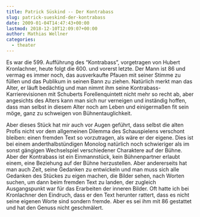 ```yaml
---
title: Patrick Süskind -- Der Kontrabass
slug: patrick-sueskind-der-kontrabass
date: 2009-01-04T14:47:43+00:00
lastmod: 2018-12-10T12:09:07+00:00
author: Mathias Wellner
categories:
  - theater
---
```

Es war die 599. Aufführung des &#8220;Kontrabass&#8221;, vorgetragen von Hubert Kronlachner, heute folgt die 600. und vorerst letzte. Der Mann ist 86 und vermag es immer noch, das ausverkaufte Pfauen mit seiner Stimme zu füllen und das Publikum in seinen Bann zu ziehen. Natürlich merkt man das Alter, er läuft bedächtig und man nimmt ihm seine Kontrabass-Karrierevisionen mit Schuberts Forellenquintett nicht mehr so recht ab, aber angesichts des Alters kann man sich nur verneigen und inständig hoffen, dass man selbst in diesem Alter noch am Leben und einigermaßen fit sein möge, ganz zu schweigen von Bühnentauglichkeit.

Aber dieses Stück hat mir auch vor Augen geführt, dass selbst die alten Profis nicht vor dem allgemeinen Dilemma des Schauspielens verschont bleiben: einen fremden Text so vorzutragen, als wäre er der eigene. Dies ist bei einem anderthalbstündigen Monolog natürlich noch schwieriger als im sonst gängigen Wechselspiel verschiedener Charaktere auf der Bühne. Aber der Kontrabass ist ein Einmannstück, kein Bühnenpartner erlaubt einem, eine Beziehung auf der Bühne herzustellen. Aber andererseits hat man auch Zeit, seine Gedanken zu entwickeln und man muss sich alle Gedanken des Stückes zu eigen machen, die Bilder sehen, nach Worten suchen, um dann beim fremden Text zu landen, der zugleich Ausgangspunkt war für das Erarbeiten der inneren Bilder. Oft hatte ich bei Kronlachner den Eindruch, dass er den Text herunter rattert, dass es nicht seine eigenen Worte sind sondern fremde. Aber es sei ihm mit 86 gestattet und hat den Genuss nicht geschmälert.